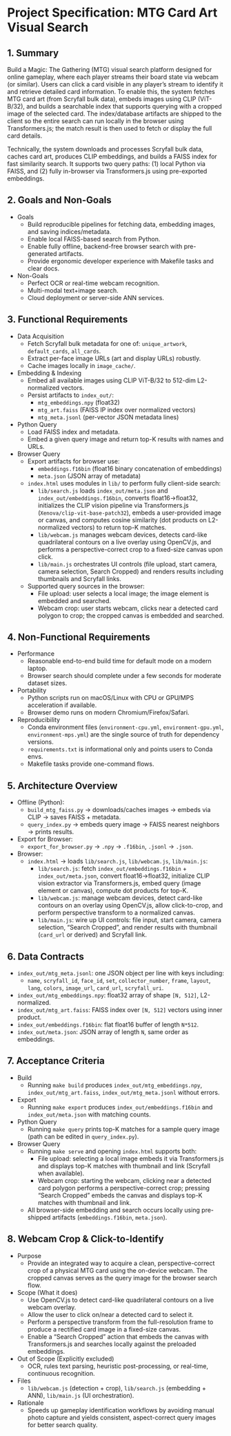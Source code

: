 # Project Specification: MTG Card Art Visual Search

## 1. Summary
Build a Magic: The Gathering (MTG) visual search platform designed for online gameplay, where each player streams their board state via webcam (or similar). Users can click a card visible in any player’s stream to identify it and retrieve detailed card information. To enable this, the system fetches MTG card art (from Scryfall bulk data), embeds images using CLIP (ViT-B/32), and builds a searchable index that supports querying with a cropped image of the selected card. The index/database artifacts are shipped to the client so the entire search can run locally in the browser using Transformers.js; the match result is then used to fetch or display the full card details.

Technically, the system downloads and processes Scryfall bulk data, caches card art, produces CLIP embeddings, and builds a FAISS index for fast similarity search. It supports two query paths: (1) local Python via FAISS, and (2) fully in-browser via Transformers.js using pre-exported embeddings.

## 2. Goals and Non-Goals
- Goals
  - Build reproducible pipelines for fetching data, embedding images, and saving indices/metadata.
  - Enable local FAISS-based search from Python.
  - Enable fully offline, backend-free browser search with pre-generated artifacts.
  - Provide ergonomic developer experience with Makefile tasks and clear docs.
- Non-Goals
  - Perfect OCR or real-time webcam recognition.
  - Multi-modal text+image search.
  - Cloud deployment or server-side ANN services.

## 3. Functional Requirements
- Data Acquisition
  - Fetch Scryfall bulk metadata for one of: `unique_artwork`, `default_cards`, `all_cards`.
  - Extract per-face image URLs (art and display URLs) robustly.
  - Cache images locally in `image_cache/`.
- Embedding & Indexing
  - Embed all available images using CLIP ViT-B/32 to 512-dim L2-normalized vectors.
  - Persist artifacts to `index_out/`:
    - `mtg_embeddings.npy` (float32)
    - `mtg_art.faiss` (FAISS IP index over normalized vectors)
    - `mtg_meta.jsonl` (per-vector JSON metadata lines)
- Python Query
  - Load FAISS index and metadata.
  - Embed a given query image and return top-K results with names and URLs.
- Browser Query
  - Export artifacts for browser use:
    - `embeddings.f16bin` (float16 binary concatenation of embeddings)
    - `meta.json` (JSON array of metadata)
  - `index.html` uses modules in `lib/` to perform fully client-side search:
    - `lib/search.js` loads `index_out/meta.json` and `index_out/embeddings.f16bin`, converts float16→float32, initializes the CLIP vision pipeline via Transformers.js (`Xenova/clip-vit-base-patch32`), embeds a user-provided image or canvas, and computes cosine similarity (dot products on L2-normalized vectors) to return top-K matches.
    - `lib/webcam.js` manages webcam devices, detects card-like quadrilateral contours on a live overlay using OpenCV.js, and performs a perspective-correct crop to a fixed-size canvas upon click.
    - `lib/main.js` orchestrates UI controls (file upload, start camera, camera selection, Search Cropped) and renders results including thumbnails and Scryfall links.
  - Supported query sources in the browser:
    - File upload: user selects a local image; the image element is embedded and searched.
    - Webcam crop: user starts webcam, clicks near a detected card polygon to crop; the cropped canvas is embedded and searched.

## 4. Non-Functional Requirements
- Performance
  - Reasonable end-to-end build time for default mode on a modern laptop.
  - Browser search should complete under a few seconds for moderate dataset sizes.
- Portability
  - Python scripts run on macOS/Linux with CPU or GPU/MPS acceleration if available.
  - Browser demo runs on modern Chromium/Firefox/Safari.
- Reproducibility
  - Conda environment files (`environment-cpu.yml`, `environment-gpu.yml`, `environment-mps.yml`) are the single source of truth for dependency versions.
  - `requirements.txt` is informational only and points users to Conda envs.
  - Makefile tasks provide one-command flows.

## 5. Architecture Overview
- Offline (Python):
  - `build_mtg_faiss.py` → downloads/caches images → embeds via CLIP → saves FAISS + metadata.
  - `query_index.py` → embeds query image → FAISS nearest neighbors → prints results.
- Export for Browser:
  - `export_for_browser.py` → `.npy` → `.f16bin`, `.jsonl` → `.json`.
- Browser:
  - `index.html` → loads `lib/search.js`, `lib/webcam.js`, `lib/main.js`:
    - `lib/search.js`: fetch `index_out/embeddings.f16bin` + `index_out/meta.json`, convert float16→float32, initialize CLIP vision extractor via Transformers.js, embed query (image element or canvas), compute dot products for top-K.
    - `lib/webcam.js`: manage webcam devices, detect card-like contours on an overlay using OpenCV.js, allow click-to-crop, and perform perspective transform to a normalized canvas.
    - `lib/main.js`: wire up UI controls: file input, start camera, camera selection, “Search Cropped”, and render results with thumbnail (`card_url` or derived) and Scryfall link.

## 6. Data Contracts
- `index_out/mtg_meta.jsonl`: one JSON object per line with keys including:
  - `name`, `scryfall_id`, `face_id`, `set`, `collector_number`, `frame`, `layout`, `lang`, `colors`, `image_url`, `card_url`, `scryfall_uri`.
- `index_out/mtg_embeddings.npy`: float32 array of shape `[N, 512]`, L2-normalized.
- `index_out/mtg_art.faiss`: FAISS index over `[N, 512]` vectors using inner product.
- `index_out/embeddings.f16bin`: flat float16 buffer of length `N*512`.
- `index_out/meta.json`: JSON array of length `N`, same order as embeddings.

## 7. Acceptance Criteria
- Build
  - Running `make build` produces `index_out/mtg_embeddings.npy`, `index_out/mtg_art.faiss`, `index_out/mtg_meta.jsonl` without errors.
- Export
  - Running `make export` produces `index_out/embeddings.f16bin` and `index_out/meta.json` with matching counts.
- Python Query
  - Running `make query` prints top-K matches for a sample query image (path can be edited in `query_index.py`).
- Browser Query
  - Running `make serve` and opening `index.html` supports both:
    - File upload: selecting a local image embeds it via Transformers.js and displays top-K matches with thumbnail and link (Scryfall when available).
    - Webcam crop: starting the webcam, clicking near a detected card polygon performs a perspective-correct crop; pressing “Search Cropped” embeds the canvas and displays top-K matches with thumbnail and link.
  - All browser-side embedding and search occurs locally using pre-shipped artifacts (`embeddings.f16bin`, `meta.json`).

## 8. Webcam Crop & Click-to-Identify
- Purpose
  - Provide an integrated way to acquire a clean, perspective-correct crop of a physical MTG card using the on-device webcam. The cropped canvas serves as the query image for the browser search flow.
- Scope (What it does)
  - Use OpenCV.js to detect card-like quadrilateral contours on a live webcam overlay.
  - Allow the user to click on/near a detected card to select it.
  - Perform a perspective transform from the full-resolution frame to produce a rectified card image in a fixed-size canvas.
  - Enable a “Search Cropped” action that embeds the canvas with Transformers.js and searches locally against the preloaded embeddings.
- Out of Scope (Explicitly excluded)
  - OCR, rules text parsing, heuristic post-processing, or real-time, continuous recognition.
- Files
  - `lib/webcam.js` (detection + crop), `lib/search.js` (embedding + ANN), `lib/main.js` (UI orchestration).
- Rationale
  - Speeds up gameplay identification workflows by avoiding manual photo capture and yields consistent, aspect-correct query images for better search quality.

